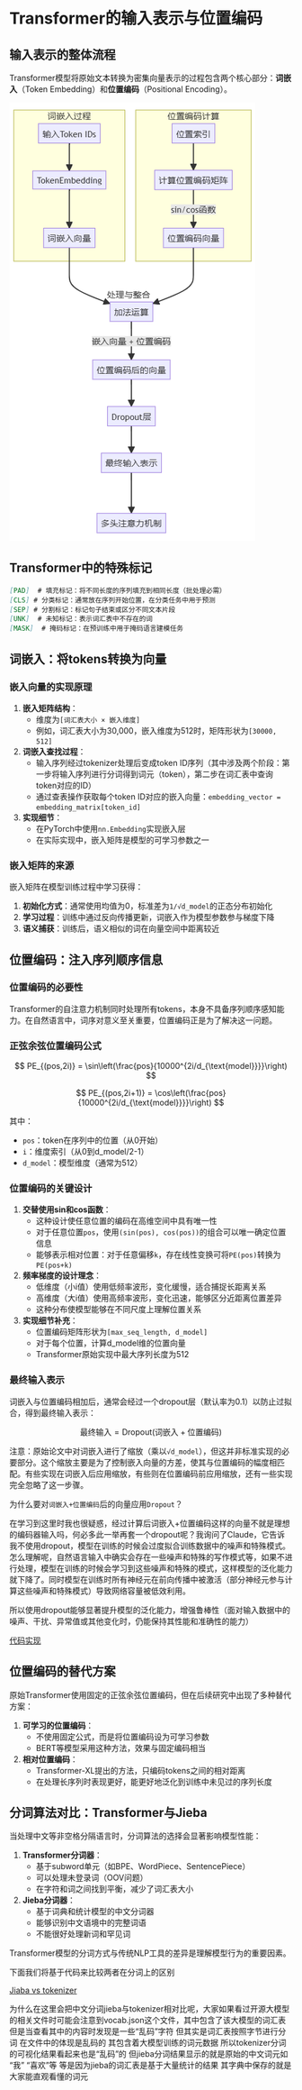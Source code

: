 # Transformer的输入表示与位置编码

## 输入表示的整体流程

Transformer模型将原始文本转换为密集向量表示的过程包含两个核心部分：**词嵌入**（Token Embedding）和**位置编码**（Positional Encoding）。

![流程图](../../assets/Day_1/flow.png)

## Transformer中的特殊标记

```markdown
[PAD]  # 填充标记：将不同长度的序列填充到相同长度（批处理必需）
[CLS] # 分类标记：通常放在序列开始位置，在分类任务中用于预测
[SEP] # 分割标记：标记句子结束或区分不同文本片段
[UNK]  # 未知标记：表示词汇表中不存在的词
[MASK]  # 掩码标记：在预训练中用于掩码语言建模任务
```

## 词嵌入：将tokens转换为向量

### 嵌入向量的实现原理

1. **嵌入矩阵结构**：
   - 维度为`[词汇表大小 × 嵌入维度]`
   - 例如，词汇表大小为30,000，嵌入维度为512时，矩阵形状为`[30000, 512]`
2. **词嵌入查找过程**：
   - 输入序列经过tokenizer处理后变成token ID序列（其中涉及两个阶段：第一步将输入序列进行分词得到词元（token），第二步在词汇表中查询token对应的ID）
   - 通过查表操作获取每个token ID对应的嵌入向量：`embedding_vector = embedding_matrix[token_id]`
3. **实现细节**：
   - 在PyTorch中使用`nn.Embedding`实现嵌入层
   - 在实际实现中，嵌入矩阵是模型的可学习参数之一

### 嵌入矩阵的来源

嵌入矩阵在模型训练过程中学习获得：

1. **初始化方式**：通常使用均值为0，标准差为`1/√d_model`的正态分布初始化
2. **学习过程**：训练中通过反向传播更新，词嵌入作为模型参数参与梯度下降
3. **语义捕获**：训练后，语义相似的词在向量空间中距离较近

## 位置编码：注入序列顺序信息

### 位置编码的必要性

Transformer的自注意力机制同时处理所有tokens，本身不具备序列顺序感知能力。在自然语言中，词序对意义至关重要，位置编码正是为了解决这一问题。

### 正弦余弦位置编码公式

$$
PE_{(pos,2i)} = \sin\left(\frac{pos}{10000^{2i/d_{\text{model}}}}\right)
$$

$$
PE_{(pos,2i+1)} = \cos\left(\frac{pos}{10000^{2i/d_{\text{model}}}}\right)
$$

其中：

- `pos`：token在序列中的位置（从0开始）
- `i`：维度索引（从0到d_model/2-1）
- `d_model`：模型维度（通常为512）

### 位置编码的关键设计

1. **交替使用sin和cos函数**：
   - 这种设计使任意位置的编码在高维空间中具有唯一性
   - 对于任意位置`pos`，使用`(sin(pos), cos(pos))`的组合可以唯一确定位置信息
   - 能够表示相对位置：对于任意偏移`k`，存在线性变换可将`PE(pos)`转换为`PE(pos+k)`
2. **频率梯度的设计理念**：
   - 低维度（小i值）使用低频率波形，变化缓慢，适合捕捉长距离关系
   - 高维度（大i值）使用高频率波形，变化迅速，能够区分近距离位置差异
   - 这种分布使模型能够在不同尺度上理解位置关系
3. **实现细节补充**：
   - 位置编码矩阵形状为`[max_seq_length, d_model]`
   - 对于每个位置，计算d_model维的位置向量
   - Transformer原始实现中最大序列长度为512

### 最终输入表示

词嵌入与位置编码相加后，通常会经过一个dropout层（默认率为0.1）以防止过拟合，得到最终输入表示：

$$
\text{最终输入} = \text{Dropout}(\text{词嵌入} + \text{位置编码})
$$

注意：原始论文中对词嵌入进行了缩放（乘以`√d_model`），但这并非标准实现的必要部分。这个缩放主要是为了控制嵌入向量的方差，使其与位置编码的幅度相匹配。有些实现在词嵌入后应用缩放，有些则在位置编码前应用缩放，还有一些实现完全忽略了这一步骤。

为什么要对`词嵌入+位置编码`后的向量应用`Dropout`？

在学习到这里时我也很疑惑，经过计算后词嵌入+位置编码这样的向量不就是理想的编码器输入吗，何必多此一举再套一个dropout呢？我询问了Claude，它告诉我不使用dropout，模型在训练的时候会过度拟合训练数据中的噪声和特殊模式。怎么理解呢，自然语言输入中确实会存在一些噪声和特殊的写作模式等，如果不进行处理，模型在训练的时候会学习到这些噪声和特殊的模式，这样模型的泛化能力就下降了。同时模型在训练时所有神经元在前向传播中被激活（部分神经元参与计算这些噪声和特殊模式）导致网络容量被低效利用。

所以使用dropout能够显著提升模型的泛化能力，增强鲁棒性（面对输入数据中的噪声、干扰、异常值或其他变化时，仍能保持其性能和准确性的能力）


[代码实现](../../src/Day_1/day_1.py)

## 位置编码的替代方案

原始Transformer使用固定的正弦余弦位置编码，但在后续研究中出现了多种替代方案：

1. **可学习的位置编码**：
   - 不使用固定公式，而是将位置编码设为可学习参数
   - BERT等模型采用这种方法，效果与固定编码相当
2. **相对位置编码**：
   - Transformer-XL提出的方法，只编码tokens之间的相对距离
   - 在处理长序列时表现更好，能更好地泛化到训练中未见过的序列长度

## 分词算法对比：Transformer与Jieba

当处理中文等非空格分隔语言时，分词算法的选择会显著影响模型性能：

1. **Transformer分词器**：
   - 基于subword单元（如BPE、WordPiece、SentencePiece）
   - 可以处理未登录词（OOV问题）
   - 在字符和词之间找到平衡，减少了词汇表大小
2. **Jieba分词器**：
   - 基于词典和统计模型的中文分词器
   - 能够识别中文语境中的完整词语
   - 不能很好处理新词和罕见词

Transformer模型的分词方式与传统NLP工具的差异是理解模型行为的重要因素。

下面我们将基于代码来比较两者在分词上的区别

[Jiaba vs tokenizer](../../src/Day_1//cmp.py)

为什么在这里会把中文分词jieba与tokenizer相对比呢，大家如果看过开源大模型的相关文件时可能会注意到vocab.json这个文件，其中包含了该大模型的词汇表 但是当查看其中的内容时发现是一些“乱码”字符 但其实是词汇表按照字节进行分词 在文件中的体现是乱码的 其包含着大模型训练的词元数据 所以tokenizer分词的可视化结果看起来也是“乱码”的 但jieba分词结果显示的就是原始的中文词元如 “我” “喜欢”等 等是因为jieba的词汇表是基于大量统计的结果 其字典中保存的就是大家能直观看懂的词元